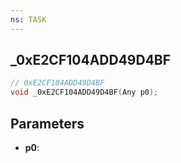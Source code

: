 ```yaml
---
ns: TASK
---
```

## _0xE2CF104ADD49D4BF

```c
// 0xE2CF104ADD49D4BF
void _0xE2CF104ADD49D4BF(Any p0);
```

## Parameters
* **p0**:
